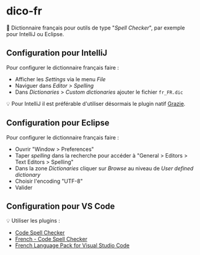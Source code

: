 # dico-fr

:pushpin: Dictionnaire français pour outils de type "_Spell Checker_", par exemple pour IntelliJ ou Eclipse.

## Configuration pour IntelliJ

Pour configurer le dictionnaire français faire :

* Afficher les _Settings_ via le menu _File_
* Naviguer dans _Editor > Spelling_
* Dans _Dictionaries_ > _Custom dictionaries_ ajouter le fichier `fr_FR.dic`

:bulb: Pour IntelliJ il est préférable d'utiliser désormais le plugin natif [Grazie](https://plugins.jetbrains.com/plugin/12175-grazie/).

## Configuration pour Eclipse

Pour configurer le dictionnaire français faire :

* Ouvrir "Window > Preferences"
* Taper _spelling_ dans la recherche pour accéder à "General > Editors > Text Editors > Spelling"
* Dans la zone _Dictionaries_ cliquer sur _Browse_ au niveau de _User defined dictionary_
* Choisir l'encoding "UTF-8"
* Valider

## Configuration pour VS Code

:bulb: Utiliser les plugins :

* [Code Spell Checker](https://marketplace.visualstudio.com/items?itemName=streetsidesoftware.code-spell-checker)
* [French - Code Spell Checker](https://marketplace.visualstudio.com/items?itemName=streetsidesoftware.code-spell-checker-french)
* [French Language Pack for Visual Studio Code](https://marketplace.visualstudio.com/items?itemName=MS-CEINTL.vscode-language-pack-fr)
